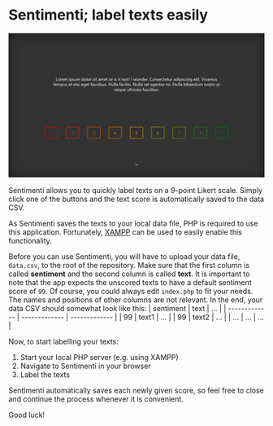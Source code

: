 # Sentimenti; label texts easily

![Sentimenti Screenshot](/sentimenti_screen.png)

Sentimenti allows you to quickly label texts on a 9-point Likert scale. Simply click one of the buttons and the text score is automatically saved to the data CSV.

As Sentimenti saves the texts to your local data file, PHP is required to use this application. Fortunately, [XAMPP](https://www.apachefriends.org/) can be used to easily enable this functionality. 

Before you can use Sentimenti, you will have to upload your data file, ```data.csv```, to the root of the repository. Make sure that the first column is called <strong>sentiment</strong> and the second column is called <strong>text</strong>. It is important to note that the app expects the unscored texts to have a default sentiment score of ```99```. Of course, you could always edit ```index.php``` to fit your needs. The names and positions of other columns are not relevant. In the end, your data CSV should somewhat look like this:
| sentiment     | text          | ...           |
| ------------- | ------------- | ------------- |
| 99            | text1         | ...           |
| 99            | text2         | ...           |
| ...           | ...           | ...           |

Now, to start labelling your texts:
1. Start your local PHP server (e.g. using XAMPP)
2. Navigate to Sentimenti in your browser
3. Label the texts

Sentimenti automatically saves each newly given score, so feel free to close and continue the process whenever it is convenient. 

Good luck!